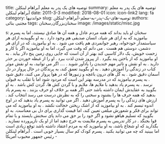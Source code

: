 title: توصیه های یک پدر به معلم  آبراهام لبنکلن
summary: توصیه های یک پدر به معلم  آبراهام لبنکلن
date: 2011-3-3
modified: 2018-08-01
icon:  icon-link2
lang: fa
category: خواندنیها
slug: توصیه-های-یک-پدر-به-معلم-آبراهام-لبنکلن
authors: مجتبی بنائی
tags: سخنان‌بزرگان,سخنان
image: /images/static/misc.jpg

s: سخنان او باید  بداند  که  همه  مردم عادل و همه آن ها صادق نیستند،  اما  به  پسرم  بیاموزید  که  به  ازای  هر  شیاد،  انسان  صدیقی  هم  وجود  دارد . به  او  بگوییدبه  ازای  هر  سیاستمدار  خودخواه، رهبر جوانمردی  هم  یافت  می  شود . به  او  بیاموزید،  که  در  ازای  هر  دشمن، دوستی  هم  هست . می  دانم  که  وقت  می  گیرد،  اما  به  او  بیاموزید  اگر  با  کار  و  زحمت  خویش،  یک  دلار  کاسبی  کند  بهتر  از  آن  است  که  جایی  روی  زمین  پنج  دلار بیابد . به  او  بیاموزید  که  از  باختن  پند  بگیرد . از  پیروز  شدن  لذت  ببرد . او را از غبطه خوردن بر حذر دارید . به  او  نقش  و  تاثیر  مهم  خندیدن  را  یادآور  شوید .  ....  اگر  می  توانید،  به  او  نقش  موثر  کتاب  در  زندگی  را  آموزش  دهید . به  او  بگویید  تعمق  کند،  به  پرندگان  در  حال  پرواز  در  دل آسمان دقیق  شود . به  گل  های  درون  باغچه  و  زنبورها  که  در  هوا  پرواز  می  کنند،  دقیق  شود . به  پسرم  بیاموزید  که  در  مدرسه  بهتر  این  است  که  مردود  شود  اما با تقلب به قبولی  نرسد . به  پسرم  یاد  بدهید  با  ملایم  ها،  ملایم  و  با  گردن  کش  ها،  گردن  کش  باشد . به  او  بگویید  به  عقایدش  ایمان  داشته  باشد  حتی  اگر  همه  بر  خلاف  او  حرف  بزنند . به  پسرم  یاد  بدهید  که  همه  حرف  ها  را  بشنود  و  سخنی  را  که  به  نظرش  درست  می  رسد  انتخاب  کند .    ارزش های  زندگی  را  به  پسرم  آموزش  دهید . اگر  می  توانید  به  پسرم  یاد  بدهید  که  در  اوج  اندوه  تبسم  کند .  به او بیاموزید  که  از  اشک  ریختن  خجالت  نکشد . به  او  بیاموزید  که  می  تواند برای  فکر  و  شعورش  مبلغی  تعیین  کند،  اما  قیمت  گذاری  برای  دل  بی  معناست. به او بگویید  که  تسلیم  هیاهو  نشود  و  اگر  خود  را  بر  حق  می  داند  پای  سخنش بایستد  و  با  تمام  قوا  بجنگد . در  کار  تدریس  به  پسرم  ملایمت  به  خرج  دهید  اما از او یک  نازپرورده  نسازید . بگذارید  که  او  شجاع  باشد،  به  او  بیاموزید  که  به  مردم  اعتقاد  داشته  باشد  توقع  زیادی  است  اما  ببینید  که  چه  می  توانید  بکنید . پسرم  کودک  کم  سال  بسیار  خوبی  است .  آبراهام لینکلن - رئیس جمهور محبوب آمریکا